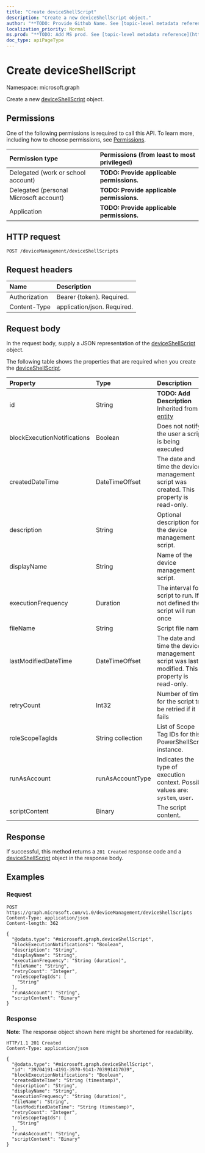 ```yaml
---
title: "Create deviceShellScript"
description: "Create a new deviceShellScript object."
author: "**TODO: Provide Github Name. See [topic-level metadata reference](https://msgo.azurewebsites.net/add/document/guidelines/metadata.html#topic-level-metadata)**"
localization_priority: Normal
ms.prod: "**TODO: Add MS prod. See [topic-level metadata reference](https://msgo.azurewebsites.net/add/document/guidelines/metadata.html#topic-level-metadata)**"
doc_type: apiPageType
---
```


# Create deviceShellScript
Namespace: microsoft.graph



Create a new [deviceShellScript](../resources/deviceshellscript.md) object.

## Permissions
One of the following permissions is required to call this API. To learn more, including how to choose permissions, see [Permissions](/graph/permissions-reference).

|Permission type|Permissions (from least to most privileged)|
|:---|:---|
|Delegated (work or school account)|**TODO: Provide applicable permissions.**|
|Delegated (personal Microsoft account)|**TODO: Provide applicable permissions.**|
|Application|**TODO: Provide applicable permissions.**|

## HTTP request

<!-- {
  "blockType": "ignored"
}
-->
``` http
POST /deviceManagement/deviceShellScripts
```

## Request headers
|Name|Description|
|:---|:---|
|Authorization|Bearer {token}. Required.|
|Content-Type|application/json. Required.|

## Request body
In the request body, supply a JSON representation of the [deviceShellScript](../resources/deviceshellscript.md) object.

The following table shows the properties that are required when you create the [deviceShellScript](../resources/deviceshellscript.md).

|Property|Type|Description|
|:---|:---|:---|
|id|String|**TODO: Add Description** Inherited from [entity](../resources/entity.md)|
|blockExecutionNotifications|Boolean|Does not notify the user a script is being executed|
|createdDateTime|DateTimeOffset|The date and time the device management script was created. This property is read-only.|
|description|String|Optional description for the device management script.|
|displayName|String|Name of the device management script.|
|executionFrequency|Duration|The interval for script to run. If not defined the script will run once|
|fileName|String|Script file name.|
|lastModifiedDateTime|DateTimeOffset|The date and time the device management script was last modified. This property is read-only.|
|retryCount|Int32|Number of times for the script to be retried if it fails|
|roleScopeTagIds|String collection|List of Scope Tag IDs for this PowerShellScript instance.|
|runAsAccount|runAsAccountType|Indicates the type of execution context. Possible values are: `system`, `user`.|
|scriptContent|Binary|The script content.|



## Response

If successful, this method returns a `201 Created` response code and a [deviceShellScript](../resources/deviceshellscript.md) object in the response body.

## Examples

### Request
<!-- {
  "blockType": "request",
  "name": "create_deviceshellscript_from_"
}
-->
``` http
POST https://graph.microsoft.com/v1.0/deviceManagement/deviceShellScripts
Content-Type: application/json
Content-length: 362

{
  "@odata.type": "#microsoft.graph.deviceShellScript",
  "blockExecutionNotifications": "Boolean",
  "description": "String",
  "displayName": "String",
  "executionFrequency": "String (duration)",
  "fileName": "String",
  "retryCount": "Integer",
  "roleScopeTagIds": [
    "String"
  ],
  "runAsAccount": "String",
  "scriptContent": "Binary"
}
```


### Response
**Note:** The response object shown here might be shortened for readability.
<!-- {
  "blockType": "response",
  "truncated": true,
  "@odata.type": "microsoft.graph.deviceShellScript"
}
-->
``` http
HTTP/1.1 201 Created
Content-Type: application/json

{
  "@odata.type": "#microsoft.graph.deviceShellScript",
  "id": "39704191-4191-3970-9141-703991417039",
  "blockExecutionNotifications": "Boolean",
  "createdDateTime": "String (timestamp)",
  "description": "String",
  "displayName": "String",
  "executionFrequency": "String (duration)",
  "fileName": "String",
  "lastModifiedDateTime": "String (timestamp)",
  "retryCount": "Integer",
  "roleScopeTagIds": [
    "String"
  ],
  "runAsAccount": "String",
  "scriptContent": "Binary"
}
```

